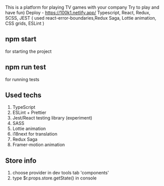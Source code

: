 This is a platform for playing TV games with your company
Try to play and have fun)
Deploy - https://100k1.netlify.app/
Typescript, React, Redux, SCSS, JEST ( used react-error-boundaries,Redux Saga, Lottie animation, CSS grids, ESLint )

## npm start

for starting the project

## npm run test

for running tests

## Used techs

1. TypeScript
2. ESLint + Prettier
3. Jest/React testing library (experiment)
4. SASS
5. Lottie animation
6. i18next for translation
7. Redux Saga
8. Framer-motion animation

## Store info 
1) choose provider in dev tools tab 'components'
2) type $r.props.store.getState() in console

